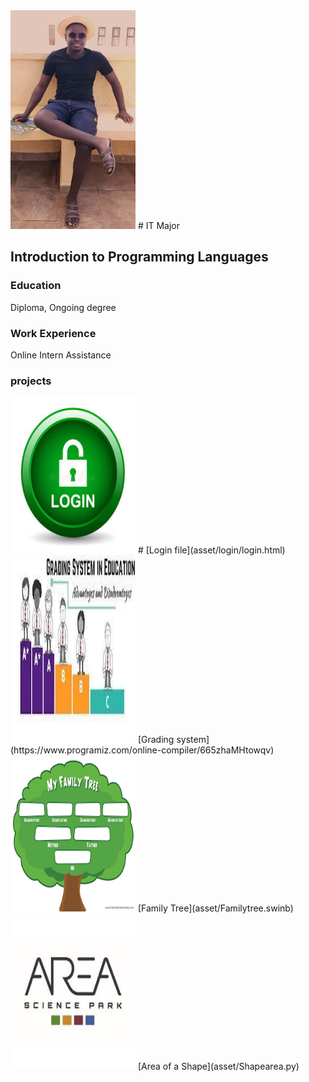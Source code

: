 
<img src="asset/202407.jpg" data-canonical-src="asset/202407.jpg" width="200" height="350" />
# IT Major

## Introduction to Programming Languages

### Education
Diploma, Ongoing degree

### Work Experience
Online Intern Assistance

### projects
 
<img src="asset/login.jpg" data-canonical-src="asset/202407.jpg" width="200" height="250" /> 
#
[Login file](asset/login/login.html)
<img src="asset/Grading.jpg" data-canonical-src="asset/202407.jpg" width="200" height="300" />
[Grading system](https://www.programiz.com/online-compiler/665zhaMHtowqv)
<img src="asset/Familytree.png" data-canonical-src="asset/202407.jpg" width="200" height="250" />
[Family Tree](asset/Familytree.swinb)

<img src="asset/Area.jpg" data-canonical-src="asset/202407.jpg" width="200" height="250" />
[Area of a Shape](asset/Shapearea.py)
